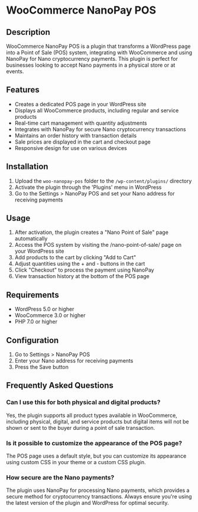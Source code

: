 # WooCommerce NanoPay POS

## Description
WooCommerce NanoPay POS is a plugin that transforms a WordPress page into a Point of Sale (POS) system, integrating with WooCommerce and using NanoPay for Nano cryptocurrency payments. This plugin is perfect for businesses looking to accept Nano payments in a physical store or at events.

## Features
- Creates a dedicated POS page in your WordPress site
- Displays all WooCommerce products, including regular and service products
- Real-time cart management with quantity adjustments
- Integrates with NanoPay for secure Nano cryptocurrency transactions
- Maintains an order history with transaction details  
- Sale prices are displayed in the cart and checkout page
- Responsive design for use on various devices

## Installation
1. Upload the `woo-nanopay-pos` folder to the `/wp-content/plugins/` directory
2. Activate the plugin through the 'Plugins' menu in WordPress
3. Go to the Settings > NanoPay POS and set your Nano address for receiving payments

## Usage
1. After activation, the plugin creates a "Nano Point of Sale" page automatically
2. Access the POS system by visiting the /nano-point-of-sale/ page on your WordPress site
3. Add products to the cart by clicking "Add to Cart"
4. Adjust quantities using the + and - buttons in the cart
5. Click "Checkout" to process the payment using NanoPay
6. View transaction history at the bottom of the POS page

## Requirements
- WordPress 5.0 or higher
- WooCommerce 3.0 or higher
- PHP 7.0 or higher

## Configuration
1. Go to Settings > NanoPay POS
2. Enter your Nano address for receiving payments
3. Press the Save button

## Frequently Asked Questions

### Can I use this for both physical and digital products?
Yes, the plugin supports all product types available in WooCommerce, including physical, digital, and service products but digital items will not be shown or sent to the buyer during a point of sale transaction.

### Is it possible to customize the appearance of the POS page?
The POS page uses a default style, but you can customize its appearance using custom CSS in your theme or a custom CSS plugin.

### How secure are the Nano payments?
The plugin uses NanoPay for processing Nano payments, which provides a secure method for cryptocurrency transactions. Always ensure you're using the latest version of the plugin and WordPress for optimal security.
